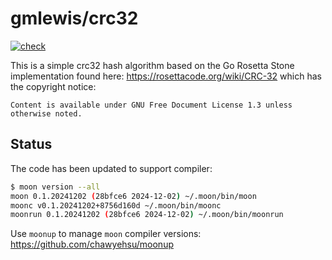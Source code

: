 # gmlewis/crc32
[![check](https://github.com/gmlewis/moonbit-crc32/actions/workflows/check.yml/badge.svg)](https://github.com/gmlewis/moonbit-crc32/actions/workflows/check.yml)

This is a simple crc32 hash algorithm based on the Go Rosetta Stone implementation found here:
https://rosettacode.org/wiki/CRC-32
which has the copyright notice:

```
Content is available under GNU Free Document License 1.3 unless otherwise noted.
```

## Status

The code has been updated to support compiler:

```bash
$ moon version --all
moon 0.1.20241202 (28bfce6 2024-12-02) ~/.moon/bin/moon
moonc v0.1.20241202+8756d160d ~/.moon/bin/moonc
moonrun 0.1.20241202 (28bfce6 2024-12-02) ~/.moon/bin/moonrun
```

Use `moonup` to manage `moon` compiler versions:
https://github.com/chawyehsu/moonup
